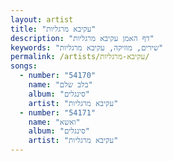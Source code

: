 ```yaml
---
layout: artist
title: "עקיבא מרגליות"
description: "דף האמן עקיבא מרגליות"
keywords: "שירים, מוזיקה, עקיבא מרגליות"
permalink: /artists/עקיבא-מרגליות/
songs:
  - number: "54170"
    name: "בלב שלם"
    album: "סינגלים"
    artist: "עקיבא מרגליות"
  - number: "54171"
    name: "ואשא"
    album: "סינגלים"
    artist: "עקיבא מרגליות"
---
```

